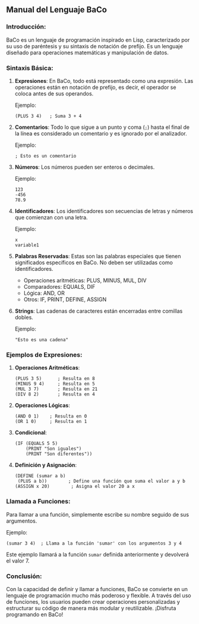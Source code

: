 ## Manual del Lenguaje BaCo

### Introducción:

BaCo es un lenguaje de programación inspirado en Lisp, caracterizado por su uso de paréntesis y su sintaxis de notación de prefijo. Es un lenguaje diseñado para operaciones matemáticas y manipulación de datos.

### Sintaxis Básica:

1. **Expresiones**: En BaCo, todo está representado como una expresión. Las operaciones están en notación de prefijo, es decir, el operador se coloca antes de sus operandos.
   
   Ejemplo:
   ```
   (PLUS 3 4)   ; Suma 3 + 4
   ```

2. **Comentarios**: Todo lo que sigue a un punto y coma (`;`) hasta el final de la línea es considerado un comentario y es ignorado por el analizador.
   
   Ejemplo:
   ```
   ; Esto es un comentario
   ```

3. **Números**: Los números pueden ser enteros o decimales.
   
   Ejemplo:
   ```
   123
   -456
   78.9
   ```

4. **Identificadores**: Los identificadores son secuencias de letras y números que comienzan con una letra.
   
   Ejemplo:
   ```
   x
   variable1
   ```

5. **Palabras Reservadas**: Estas son las palabras especiales que tienen significados específicos en BaCo. No deben ser utilizadas como identificadores.
   
   - Operaciones aritméticas: PLUS, MINUS, MUL, DIV
   - Comparadores: EQUALS, DIF
   - Lógica: AND, OR
   - Otros: IF, PRINT, DEFINE, ASSIGN

6. **Strings**: Las cadenas de caracteres están encerradas entre comillas dobles.
   
   Ejemplo:
   ```
   "Esto es una cadena"
   ```

### Ejemplos de Expresiones:

1. **Operaciones Aritméticas**:
   ```
   (PLUS 3 5)      ; Resulta en 8
   (MINUS 9 4)     ; Resulta en 5
   (MUL 3 7)       ; Resulta en 21
   (DIV 8 2)       ; Resulta en 4
   ```

2. **Operaciones Lógicas**:
   ```
   (AND 0 1)    ; Resulta en 0
   (OR 1 0)     ; Resulta en 1
   ```

3. **Condicional**:
   ```
   (IF (EQUALS 5 5) 
       (PRINT "Son iguales") 
       (PRINT "Son diferentes"))
   ```

4. **Definición y Asignación**:
   ```
   (DEFINE (sumar a b)
    (PLUS a b))        ; Define una función que suma el valor a y b
   (ASSIGN x 20)        ; Asigna el valor 20 a x
   ```



### Llamada a Funciones:

Para llamar a una función, simplemente escribe su nombre seguido de sus argumentos.

Ejemplo:

```
(sumar 3 4)  ; Llama a la función 'sumar' con los argumentos 3 y 4
```

Este ejemplo llamará a la función `sumar` definida anteriormente y devolverá el valor 7.

### Conclusión:

Con la capacidad de definir y llamar a funciones, BaCo se convierte en un lenguaje de programación mucho más poderoso y flexible. A través del uso de funciones, los usuarios pueden crear operaciones personalizadas y estructurar su código de manera más modular y reutilizable. ¡Disfruta programando en BaCo!